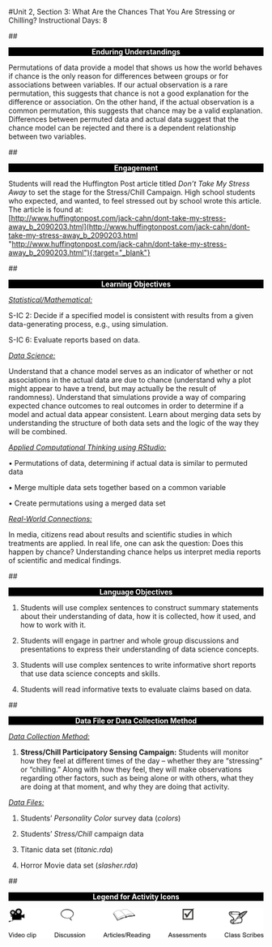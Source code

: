 #Unit 2, Section 3: What Are the Chances That You Are Stressing or Chilling?
Instructional Days: 8

##<p style="background: black; color: white; text-align: center;">**Enduring Understandings**</p>
Permutations of data provide a model that shows us how the world behaves if chance is the only reason
for differences between groups or for associations between variables. If our actual observation is a rare
permutation, this suggests that chance is not a good explanation for the difference or association. On the
other hand, if the actual observation is a common permutation, this suggests that chance may be a valid
explanation. Differences between permuted data and actual data suggest that the chance model can be
rejected and there is a dependent relationship between two variables.

##<p style="background: black; color: white; text-align: center;">**Engagement**</p>
Students will read the Huffington Post article titled *Don’t Take My Stress Away* to set the stage for the
Stress/Chill Campaign. High school students who expected, and wanted, to feel stressed out by school
wrote this article. The article is found at:<br>
[http://www.huffingtonpost.com/jack-cahn/dont-take-my-stress-away_b_2090203.html](http://www.huffingtonpost.com/jack-cahn/dont-take-my-stress-away_b_2090203.html "http://www.huffingtonpost.com/jack-cahn/dont-take-my-stress-away_b_2090203.html"){:target="_blank"}

##<p style="background: black; color: white; text-align: center;">**Learning Objectives**</p>
<ins>*Statistical/Mathematical:*</ins>

S-IC 2: Decide if a specified model is consistent with results from a given data-generating process, e.g.,
using simulation.

S-IC 6: Evaluate reports based on data.

<ins>*Data Science:*</ins>

Understand that a chance model serves as an indicator of whether or not associations in the actual data
are due to chance (understand why a plot might appear to have a trend, but may actually be the result of
randomness). Understand that simulations provide a way of comparing expected chance outcomes to
real outcomes in order to determine if a model and actual data appear consistent. Learn about merging
data sets by understanding the structure of both data sets and the logic of the way they will be combined.

<ins>*Applied Computational Thinking using RStudio:*</ins>

• Permutations of data, determining if actual data is similar to permuted data

• Merge multiple data sets together based on a common variable

• Create permutations using a merged data set

<ins>*Real-World Connections:*</ins>

In media, citizens read about results and scientific studies in which treatments are applied. In real life, one
can ask the question: Does this happen by chance? Understanding chance helps us interpret media
reports of scientific and medical findings.

##<p style="background: black; color: white; text-align: center;">**Language Objectives**</p>
1. Students will use complex sentences to construct summary statements about their understanding
of data, how it is collected, how it used, and how to work with it.

2. Students will engage in partner and whole group discussions and presentations to express their
understanding of data science concepts.

3. Students will use complex sentences to write informative short reports that use data science
concepts and skills.

4. Students will read informative texts to evaluate claims based on data.

##<p style="background: black; color: white; text-align: center;">**Data File or Data Collection Method**</p>
<ins>*Data Collection Method:*</ins>

1. **Stress/Chill Participatory Sensing Campaign:** Students will monitor how they feel at different
times of the day – whether they are “stressing” or “chilling.” Along with how they feel, they will
make observations regarding other factors, such as being alone or with others, what they are
doing at that moment, and why they are doing that activity.

<ins>*Data Files:*</ins>

1. Students’ *Personality Color* survey data (*colors*)

2. Students’ *Stress/Chill* campaign data

3. Titanic data set (*titanic.rda*)

4. Horror Movie data set (*slasher.rda*)

##<p style="background: black; color: white; text-align: center;">**Legend for Activity Icons**</p>
![legend](../img/legend.png)